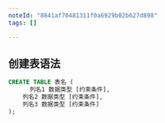 ```yaml
---
noteId: "8841af70481311f0a6929b02b627d898"
tags: []

---
```


## 创建表语法

```sql
CREATE TABLE 表名 (
	  列名1 数据类型 [约束条件],
    列名2 数据类型 [约束条件],
    列名3 数据类型 [约束条件]
);
```